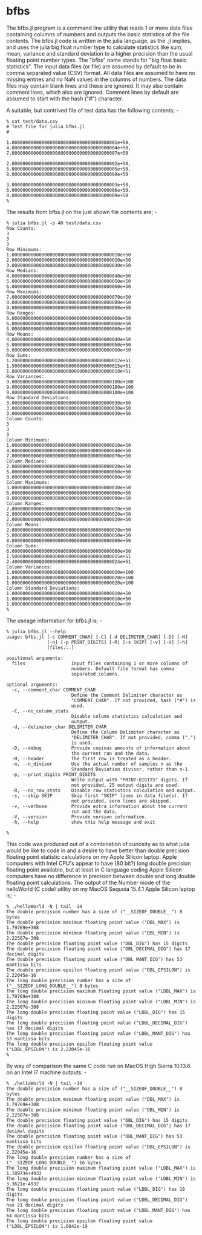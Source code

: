 # bfbs
The bfbs.jl program is a command line utility that reads 1 or more data files
containing columns of numbers and outputs the basic statistics of the file contents.
The bfbs.jl code is written in the julia language, as the .jl implies, and
uses the julia big float number type to calculate statistics like sum, mean,
variance and standard deviation to a higher precision than the usual floating point
number types. The "bfbs" name stands for "big float basic statistics".
The input data files (or file) are assumed by default to be in comma separated value (CSV)
format. All data files are assumed to have no missing entries and
no NaN values in the columns of numbers. The data files may contain blank lines
and these are ignored. It may also contain comment lines, which also are ignored.
Comment lines by default are assumed to start with the hash ("#") character.

A suitable, but contrived file of test data has the following contents; -
```
% cat test/data.csv 
# Test file for julia bfbs.jl
#

1.000000000000000000000000000000000000001e+50, 4.000000000000000000000000000000000000004e+50, 7.000000000000000000000000000000000000007e+50

2.000000000000000000000000000000000000002e+50, 5.000000000000000000000000000000000000005e+50, 8.000000000000000000000000000000000000008e+50

3.000000000000000000000000000000000000003e+50, 6.000000000000000000000000000000000000006e+50, 9.000000000000000000000000000000000000009e+50
%
```
The results from bfbs.jl on the just shown file contents are; -
```
% julia bfbs.jl -p 40 test/data.csv
Row Counts:
3
3
3
Row Minimums:
1.0000000000000000000000000000000000000010e+50
2.0000000000000000000000000000000000000020e+50
3.0000000000000000000000000000000000000030e+50
Row Medians:
4.0000000000000000000000000000000000000040e+50
5.0000000000000000000000000000000000000050e+50
6.0000000000000000000000000000000000000060e+50
Row Maximums:
7.0000000000000000000000000000000000000070e+50
8.0000000000000000000000000000000000000080e+50
9.0000000000000000000000000000000000000090e+50
Row Ranges:
6.0000000000000000000000000000000000000060e+50
6.0000000000000000000000000000000000000060e+50
6.0000000000000000000000000000000000000060e+50
Row Means:
4.0000000000000000000000000000000000000040e+50
5.0000000000000000000000000000000000000050e+50
6.0000000000000000000000000000000000000060e+50
Row Sums:
1.2000000000000000000000000000000000000012e+51
1.5000000000000000000000000000000000000015e+51
1.8000000000000000000000000000000000000018e+51
Row Variances:
9.0000000000000000000000000000000000000180e+100
9.0000000000000000000000000000000000000180e+100
9.0000000000000000000000000000000000000180e+100
Row Standard Deviations:
3.0000000000000000000000000000000000000030e+50
3.0000000000000000000000000000000000000030e+50
3.0000000000000000000000000000000000000030e+50
Column Counts:
3
3
3
Column Minimums:
1.0000000000000000000000000000000000000010e+50
4.0000000000000000000000000000000000000040e+50
7.0000000000000000000000000000000000000070e+50
Column Medians:
2.0000000000000000000000000000000000000020e+50
5.0000000000000000000000000000000000000050e+50
8.0000000000000000000000000000000000000080e+50
Column Maximums:
3.0000000000000000000000000000000000000030e+50
6.0000000000000000000000000000000000000060e+50
9.0000000000000000000000000000000000000090e+50
Column Ranges:
2.0000000000000000000000000000000000000020e+50
2.0000000000000000000000000000000000000020e+50
2.0000000000000000000000000000000000000020e+50
Column Means:
2.0000000000000000000000000000000000000020e+50
5.0000000000000000000000000000000000000050e+50
8.0000000000000000000000000000000000000080e+50
Column Sums:
6.0000000000000000000000000000000000000060e+50
1.5000000000000000000000000000000000000015e+51
2.4000000000000000000000000000000000000024e+51
Column Variances:
1.0000000000000000000000000000000000000020e+100
1.0000000000000000000000000000000000000020e+100
1.0000000000000000000000000000000000000020e+100
Column Standard Deviations:
1.0000000000000000000000000000000000000010e+50
1.0000000000000000000000000000000000000010e+50
1.0000000000000000000000000000000000000010e+50
% 
```
The useage information for bfbs.jl is; -
```
% julia bfbs.jl --help                 
usage: bfbs.jl [-c COMMENT_CHAR] [-C] [-d DELIMITER_CHAR] [-D] [-H]
               [-n] [-p PRINT_DIGITS] [-R] [-s SKIP] [-v] [-V] [-h]
               [files...]

positional arguments:
  files                 Input files containing 1 or more columns of
                        numbers. Default file format has comma
                        separated columns.

optional arguments:
  -c, --comment_char COMMENT_CHAR
                        Define the Comment Delimiter character as
                        "COMMENT_CHAR". If not provided, hash ("#") is
                        used.
  -C, --no_column_stats
                        Disable column statistics calculation and
                        output.
  -d, --delimiter_char DELIMITER_CHAR
                        Define the Column Delimiter character as
                        "DELIMITER_CHAR". If not provided, comma (",")
                        is used.
  -D, --debug           Provide copious amounts of information about
                        the current run and the data.
  -H, --header          The first row is treated as a header.
  -n, --n_divisor       Use the actual number of samples n as the
                        Standard Deviation divisor, rather than n-1.
  -p, --print_digits PRINT_DIGITS
                        Write output with "PRINT-DIGITS" digits. If
                        not provided, 25 output digits are used.
  -R, --no_row_stats    Disable row statistics calculation and output.
  -s, --skip SKIP       Skip first "SKIP" lines in data file(s). If
                        not provided, zero lines are skipped.
  -v, --verbose         Provide extra information about the current
                        run and the data.
  -V, --version         Provide version information.
  -h, --help            show this help message and exit

%
```
This code was produced out of a combination of curiosity as to what julia would be like
to code in and a desire to have better than double precision floating point
statistic calculations on my Apple Silicon laptop. Apple computers with Intel CPU's
appear to have (80 bit?) long double precision floating point available,
but at least in C language coding Apple Silicon computers have no difference in precision
between double and long double floating point calculations.
The output of the Number mode of the helloWorld (C code) utility on my MacOS
Sequoia 15.4.1 Apple Silicon laptop is; -
```
% ./helloWorld -N | tail -14
The double precision number has a size of ("__SIZEOF_DOUBLE__") 8 bytes
The double precision maximum floating point value ("DBL_MAX") is 1.79769e+308
The double precision minimum floating point value ("DBL_MIN") is 2.22507e-308
The double precision floating point value ("DBL_DIG") has 15 digits
The double precision floating point value ("DBL_DECIMAL_DIG") has 17 decimal digits
The double precision floating point value ("DBL_MANT_DIG") has 53 mantissa bits
The double precision epsilon floating point value ("DBL_EPSILON") is 2.22045e-16
The long double precision number has a size of ("__SIZEOF_LONG_DOUBLE__") 8 bytes
The long double precision maximum floating point value ("LDBL_MAX") is 1.79769e+308
The long double precision minimum floating point value ("LDBL_MIN") is 2.22507e-308
The long double precision floating point value ("LDBL_DIG") has 15 digits
The long double precision floating point value ("LDBL_DECIMAL_DIG") has 17 decimal digits
The long double precision floating point value ("LDBL_MANT_DIG") has 53 mantissa bits
The long double precision epsilon floating point value ("LDBL_EPSILON") is 2.22045e-16
%
```
By way of comparison the same C code run on MacOS High Sierra 10.13.6
on an Intel i7 machine outputs: -
```
% ./helloWorld -N | tail -14
The double precision number has a size of ("__SIZEOF_DOUBLE__") 8 bytes
The double precision maximum floating point value ("DBL_MAX") is 1.79769e+308
The double precision minimum floating point value ("DBL_MIN") is 2.22507e-308
The double precision floating point value ("DBL_DIG") has 15 digits
The double precision floating point value ("DBL_DECIMAL_DIG") has 17 decimal digits
The double precision floating point value ("DBL_MANT_DIG") has 53 mantissa bits
The double precision epsilon floating point value ("DBL_EPSILON") is 2.22045e-16
The long double precision number has a size of ("__SIZEOF_LONG_DOUBLE__") 16 bytes
The long double precision maximum floating point value ("LDBL_MAX") is 1.18973e+4932
The long double precision minimum floating point value ("LDBL_MIN") is 3.3621e-4932
The long double precision floating point value ("LDBL_DIG") has 18 digits
The long double precision floating point value ("LDBL_DECIMAL_DIG") has 21 decimal digits
The long double precision floating point value ("LDBL_MANT_DIG") has 64 mantissa bits
The long double precision epsilon floating point value ("LDBL_EPSILON") is 1.0842e-19
```
